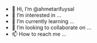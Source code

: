 - 👋 Hi, I’m @ahmetarifuysal
- 👀 I’m interested in ...
- 🌱 I’m currently learning ...
- 💞️ I’m looking to collaborate on ...
- 📫 How to reach me ...

<!---
ahmetarifuysal/ahmetarifuysal is a ✨ special ✨ repository because its `README.md` (this file) appears on your GitHub profile.
You can click the Preview link to take a look at your changes.
--->
